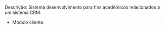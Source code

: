 Descrição:
Sistema desenvolvimento para 
fins acedêmicos relacionados
a um sistema CRM.
- Módulo cliente.